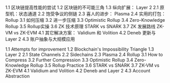 1.1 区块链提高性能的尝试
1.2 区块链的不可能三角
1.3 纵向扩展： Layer 2
2.1 原型机：状态通道
2.2 饱受争议的侧链
2.3 喜人的进步： Plasma
2.4 实用的打包： Rollup
3.1 如何压缩
3.2 进一步压缩
3.3 Optimistic Rollup
3.4 Zero-Knowledge Rollup
3.5 Rollup实操
3.6 ZK 技术原理 STARK vs SNARK
3.7 ZK 发展路线 ZK-VM vs ZK-EVM
4.1 其它解决方案： Validium 和 Volition
4.2 Deneb 更新与 Layer 2
4.3 账户抽象与大规模应用

1.1 Attempts for improvement
1.2 Blockchain's Impossibility Triangle
1.3 Layer 2
2.1 State Channels 
2.2 Sidechains
2.3 Plasma
2.4 Rollup
3.1 How to Compress
3.2 Further Compression
3.3 Optimistic Rollup
3.4 Zero-Knowledge Rollup
3.5 Rollup Practice
3.6 STARK vs SNARK
3.7 ZK-VM vs ZK-EVM
4.1 Validium and Volition
4.2 Deneb and Layer 2
4.3 Account Abstraction